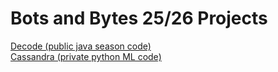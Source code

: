 # Bots and Bytes 25/26 Projects
[Decode (public java season code)](https://github.com/botsandbytes/decode)<br>
[Cassandra (private python ML code)](https://github.com/botsandbytes/cassandra)
